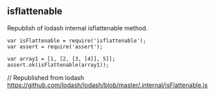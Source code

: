 ## isflattenable

Republish of lodash internal isflattenable method.

```
var isFlattenable = require('isflattenable');
var assert = require('assert');

var array1 = [1, [2, [3, [4]], 5]];
assert.ok(isFlattenable(array1));
```

// Republished from lodash https://github.com/lodash/lodash/blob/master/.internal/isFlattenable.js
